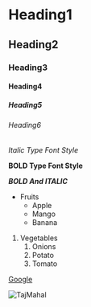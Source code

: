 # Heading1
## Heading2
### Heading3
#### Heading4
##### Heading5
###### Heading6
*Italic Type Font Style*

**BOLD Type Font Style**

***BOLD And ITALIC***

* Fruits
  * Apple
  * Mango
  * Banana
1. Vegetables
   1. Onions
   2. Potato
   3. Tomato

[Google](https://www.google.com/)

![TajMahal](https://th-thumbnailer.cdn-si-edu.com/CbddkFFO3OB80rRz83Iiuf-Z0FY=/1000x750/filters:no_upscale():focal(1471x1061:1472x1062)/https://tf-cmsv2-smithsonianmag-media.s3.amazonaws.com/filer/b6/30/b630b48b-7344-4661-9264-186b70531bdc/istock-478831658.jpg)
